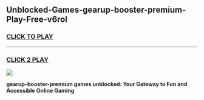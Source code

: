 
## Unblocked-Games-gearup-booster-premium-Play-Free-v6rol
<h3>
<a href="https://premium76.site?title=gearup-booster-premium&ref=10A">CLICK TO PLAY</a></h3>
<hr>

<h3>
<a href="https://premium76.site?title=gearup-booster-premium&ref=10A">CLICK 2 PLAY</a>
  
</h3>

<a href="https://premium76.site?title=gearup-booster-premium&ref=10A"><img src="https://clearcache.store/games.png"></a>


**gearup-booster-premium games unblocked: Your Gateway to Fun and Accessible Online Gaming**
